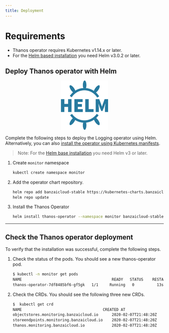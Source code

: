 ```yaml
---
title: Deployment
---
```


# Requirements

- Thanos operator requires Kubernetes v1.14.x or later.
- For the [Helm based installation](#deploy-thanos-operator-with-helm) you need Helm v3.0.2 or later.


## Deploy Thanos operator with Helm

<p align="center"><img src="./img/logo/helm.svg" width="150"></p>
<p align="center">

Complete the following steps to deploy the Logging operator using Helm. Alternatively, you can also [install the operator using Kubernetes manifests](./Readme.md).
> Note: For the [Helm base installation](#deploy-thanos-operator-with-helm) you need Helm v3 or later.


1. Create `monitor` namespace
    ```bash
    kubectl create namespace monitor
    ```
1. Add the operator chart repository.
    ```bash
    helm repo add banzaicloud-stable https://kubernetes-charts.banzaicloud.com
    helm repo update
    ```
1. Install the Thanos Operator
    ```bash
    helm install thanos-operator --namespace monitor banzaicloud-stable/thanos-operator --set manageCrds=false
    ```

---
## Check the Thanos operator deployment

To verify that the installation was successful, complete the following steps.

1. Check the status of the pods. You should see a new thanos-operator pod.
    ```bash
    $ kubectl -n monitor get pods
    NAME                                        READY   STATUS    RESTARTS   AGE
    thanos-operator-7df8485bf6-gf5gk   1/1     Running   0          13s
    ```
1. Check the CRDs. You should see the following three new CRDs.
    ```bash
    $  kubectl get crd
    NAME                                    CREATED AT
    objectstores.monitoring.banzaicloud.io      2020-02-07T21:48:20Z
    storeendpoints.monitoring.banzaicloud.io    2020-02-07T21:48:20Z
    thanos.monitoring.banzaicloud.io            2020-02-07T21:48:20Z
    ```
